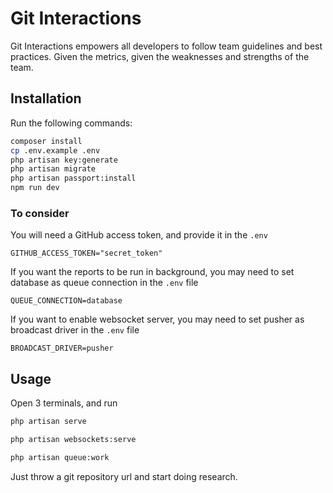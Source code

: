 # Git Interactions

Git Interactions empowers all developers to follow team guidelines and best practices.
Given the metrics, given the weaknesses and strengths of the team.

## Installation

Run the following commands:

```bash
composer install
cp .env.example .env
php artisan key:generate
php artisan migrate
php artisan passport:install
npm run dev
```

### To consider
You will need a GitHub access token, and provide it in the `.env`

```dotenv
GITHUB_ACCESS_TOKEN="secret_token"
````

If you want the reports to be run in background, you may need to set database as queue connection in the `.env` file

```dotenv
QUEUE_CONNECTION=database
```

If you want to enable websocket server, you may need to set pusher as broadcast driver in the `.env` file

```dotenv
BROADCAST_DRIVER=pusher
```

## Usage

Open 3 terminals, and run

```bash
php artisan serve
```

```bash
php artisan websockets:serve
```

```bash
php artisan queue:work
```

Just throw a git repository url and start doing research.
